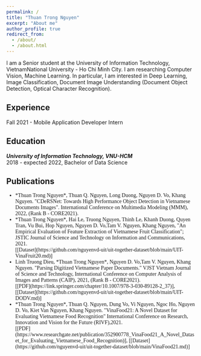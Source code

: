 ```yaml
---
permalink: /
title: "Thuan Trong Nguyen"
excerpt: "About me"
author_profile: true
redirect_from: 
  - /about/
  - /about.html
---
```


I am a Senior student at the University of Information Technology, VietnamNational University - Ho Chi Minh City. I am researching Computer Vision, Machine Learning. In particular, I am interested in Deep Learning, Image Classification, Document Image Understanding (Document Object Detection, Optical Character Recognition).

## <a name="exp"></a> Experience

<!-- ***University of Information Technology, VNU-HCM***<br/>
Jul 2017 - Present, Researcher<br/>
Working on computer vision and deep learning.<sbr/> -->
Fall 2021 - Mobile Application Developer Intern

## <a name="edu"></a> Education

***University of Information Technology, VNU-HCM***<br/>
2018 - expected 2022, Bachelor of Data Science
<!-- 2018, MSc, Computer Science<br/>
2013, BSc, Infomation Technology<br/> -->

## <a name="publication"></a> Publications
<ul class="list-group">
    <!-- 2021 -->
    <li class="list-group-item list-group-item-action" style = "font-family: 'Montserrat';font-weight: 500;font-size: 14px;"><span class="far fa-file-alt fa-fw"></span>
      *Thuan Trong Nguyen*, Thuan Q. Nguyen, Long Duong, Nguyen D. Vo, Khang Nguyen. "CDeRSNet: Towards High Performance Object Detection in Vietnamese Documents Images". International Conference on Multimedia Modeling (MMM), 2022, (Rank B - CORE2021).
    </li>
    <li class="list-group-item list-group-item-action" style = "font-family: 'Montserrat';font-weight: 500;font-size: 14px;"><span class="far fa-file-alt fa-fw"></span>
      *Thuan Trong Nguyen*, Hai Le, Truong Nguyen, Thinh Le, Khanh Duong, Quyen Tran, Vu Bui, Hop Nguyen, Nguyen D. Vo,Tam V. Nguyen, Khang Nguyen, "An Empirical Evaluation of Feature Extraction of Vietnamese Fruit Classification"; JSTIC Journal of Science and Technology on Information and Communications, 2021.
      <br/>
      [[Dataset](https://github.com/nguyenvd-uit/uit-together-dataset/blob/main/UIT-VinaFruit20.md)]
    </li>
    <li class="list-group-item list-group-item-action" style = "font-family: 'Montserrat';font-weight: 500;font-size: 14px;"><span class="far fa-file-alt fa-fw"></span>
      Linh Truong Dieu, *Thuan Trong Nguyen*, Nguyen D. Vo,Tam V. Nguyen, Khang Nguyen. "Parsing Digitized Vietnamese Paper Documents." VJST Vietnam Journal of Science and Technology, International Conference on Computer Analysis of Images and Patterns (CAIP), 2021, (Rank B - CORE2021).
      <br/>
      [[PDF](https://link.springer.com/chapter/10.1007/978-3-030-89128-2_37)], 
      [[Dataset](https://github.com/nguyenvd-uit/uit-together-dataset/blob/main/UIT-DODV.md)]
    </li>
    <!-- 2018 -->
    <li class="list-group-item list-group-item-action" style = "font-family: 'Montserrat';font-weight: 500;font-size: 14px;"><span class="far fa-file-alt fa-fw"></span>
      *Thuan Trong Nguyen*, Thuan Q. Nguyen, Dung Vo, Vi Nguyen, Ngoc Ho, Nguyen D. Vo, Kiet Van Nguyen, Khang Nguyen. "VinaFood21:  A Novel Dataset for Evaluating Vietnamese Food Recognition" International Conference on Research, Innovation and Vision for the Future (RIVF),2021.
      <br/>
      [[PDF](https://www.researchgate.net/publication/352900778_VinaFood21_A_Novel_Dataset_for_Evaluating_Vietnamese_Food_Recognition)],
      [[Dataset](https://github.com/nguyenvd-uit/uit-together-dataset/blob/main/VinaFood21.md)]
    </li>
</ul>



<!-- ## <a name="award"></a> Award

* Top 15 Zalo AI Challenge (Traffic Sign Detection)
## <a name="courses"></a> Courses

[Here](https://github.com/caodoanh2001/Certificates) -->

<!-- ## <a name="misc"></a> Misc
**Teaching**<br/> -->
<!-- 2020 Spring , Statistical Learning,  VNUHCM-UIT, Teaching Assistant<br/>
2020 Fall, Introduction to Programming, VNUHCM-UIT, Lecture<br/>
2019 Spring , Statistical Learning,  VNUHCM-UIT, Teaching Assistant<br/>
2019 Fall, Introduction to Programming, VNUHCM-UIT, Lecture<br/> -->